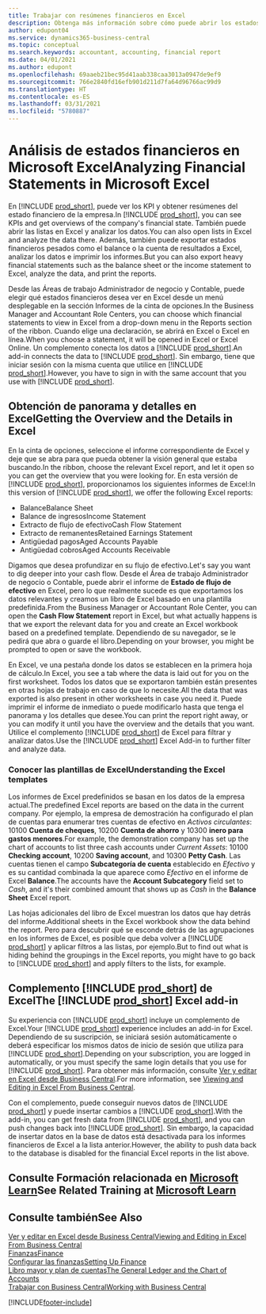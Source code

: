 ```yaml
---
title: Trabajar con resúmenes financieros en Excel
description: Obtenga más información sobre cómo puede abrir los estados financieros en Microsoft Excel desde Business Central, para un mejor análisis.
author: edupont04
ms.service: dynamics365-business-central
ms.topic: conceptual
ms.search.keywords: accountant, accounting, financial report
ms.date: 04/01/2021
ms.author: edupont
ms.openlocfilehash: 69aaeb21bec95d41aab338caa3013a0947de9ef9
ms.sourcegitcommit: 766e2840fd16efb901d211d7fa64d96766ac99d9
ms.translationtype: HT
ms.contentlocale: es-ES
ms.lasthandoff: 03/31/2021
ms.locfileid: "5780887"
---
```

# <a name="analyzing-financial-statements-in-microsoft-excel"></a><span data-ttu-id="3a040-103">Análisis de estados financieros en Microsoft Excel</span><span class="sxs-lookup"><span data-stu-id="3a040-103">Analyzing Financial Statements in Microsoft Excel</span></span>

<span data-ttu-id="3a040-104">En [!INCLUDE [prod_short](includes/prod_short.md)], puede ver los KPI y obtener resúmenes del estado financiero de la empresa.</span><span class="sxs-lookup"><span data-stu-id="3a040-104">In [!INCLUDE [prod_short](includes/prod_short.md)], you can see KPIs and get overviews of the company's financial state.</span></span> <span data-ttu-id="3a040-105">También puede abrir las listas en Excel y analizar los datos.</span><span class="sxs-lookup"><span data-stu-id="3a040-105">You can also open lists in Excel and analyze the data there.</span></span> <span data-ttu-id="3a040-106">Además, también puede exportar estados financieros pesados como el balance o la cuenta de resultados a Excel, analizar los datos e imprimir los informes.</span><span class="sxs-lookup"><span data-stu-id="3a040-106">But you can also export heavy financial statements such as the balance sheet or the income statement to Excel, analyze the data, and print the reports.</span></span>  

<span data-ttu-id="3a040-107">Desde las Áreas de trabajo Administrador de negocio y Contable, puede elegir qué estados financieros desea ver en Excel desde un menú desplegable en la sección Informes de la cinta de opciones.</span><span class="sxs-lookup"><span data-stu-id="3a040-107">In the Business Manager and Accountant Role Centers, you can choose which financial statements to view in Excel from a drop-down menu in the Reports section of the ribbon.</span></span> <span data-ttu-id="3a040-108">Cuando elige una declaración, se abrirá en Excel o Excel en línea.</span><span class="sxs-lookup"><span data-stu-id="3a040-108">When you choose a statement, it will be opened in Excel or Excel Online.</span></span> <span data-ttu-id="3a040-109">Un complemento conecta los datos a [!INCLUDE [prod_short](includes/prod_short.md)].</span><span class="sxs-lookup"><span data-stu-id="3a040-109">An add-in connects the data to [!INCLUDE [prod_short](includes/prod_short.md)].</span></span> <span data-ttu-id="3a040-110">Sin embargo, tiene que iniciar sesión con la misma cuenta que utilice en [!INCLUDE [prod_short](includes/prod_short.md)].</span><span class="sxs-lookup"><span data-stu-id="3a040-110">However, you have to sign in with the same account that you use with [!INCLUDE [prod_short](includes/prod_short.md)].</span></span>  

## <a name="getting-the-overview-and-the-details-in-excel"></a><span data-ttu-id="3a040-111">Obtención de panorama y detalles en Excel</span><span class="sxs-lookup"><span data-stu-id="3a040-111">Getting the Overview and the Details in Excel</span></span>

<span data-ttu-id="3a040-112">En la cinta de opciones, seleccione el informe correspondiente de Excel y deje que se abra para que pueda obtener la visión general que estaba buscando.</span><span class="sxs-lookup"><span data-stu-id="3a040-112">In the ribbon, choose the relevant Excel report, and let it open so you can get the overview that you were looking for.</span></span> <span data-ttu-id="3a040-113">En esta versión de [!INCLUDE [prod_short](includes/prod_short.md)], proporcionamos los siguientes informes de Excel:</span><span class="sxs-lookup"><span data-stu-id="3a040-113">In this version of [!INCLUDE [prod_short](includes/prod_short.md)], we offer the following Excel reports:</span></span>

- <span data-ttu-id="3a040-114">Balance</span><span class="sxs-lookup"><span data-stu-id="3a040-114">Balance Sheet</span></span>  
- <span data-ttu-id="3a040-115">Balance de ingresos</span><span class="sxs-lookup"><span data-stu-id="3a040-115">Income Statement</span></span>  
- <span data-ttu-id="3a040-116">Extracto de flujo de efectivo</span><span class="sxs-lookup"><span data-stu-id="3a040-116">Cash Flow Statement</span></span>  
- <span data-ttu-id="3a040-117">Extracto de remanentes</span><span class="sxs-lookup"><span data-stu-id="3a040-117">Retained Earnings Statement</span></span>  
- <span data-ttu-id="3a040-118">Antigüedad pagos</span><span class="sxs-lookup"><span data-stu-id="3a040-118">Aged Accounts Payable</span></span>  
- <span data-ttu-id="3a040-119">Antigüedad cobros</span><span class="sxs-lookup"><span data-stu-id="3a040-119">Aged Accounts Receivable</span></span>  

<span data-ttu-id="3a040-120">Digamos que desea profundizar en su flujo de efectivo.</span><span class="sxs-lookup"><span data-stu-id="3a040-120">Let's say you want to dig deeper into your cash flow.</span></span> <span data-ttu-id="3a040-121">Desde el Área de trabajo Administrador de negocio o Contable, puede abrir el informe de **Estado de flujo de efectivo** en Excel, pero lo que realmente sucede es que exportamos los datos relevantes y creamos un libro de Excel basado en una plantilla predefinida.</span><span class="sxs-lookup"><span data-stu-id="3a040-121">From the Business Manager or Accountant Role Center, you can open the **Cash Flow Statement** report in Excel, but what actually happens is that we export the relevant data for you and create an Excel workbook based on a predefined template.</span></span> <span data-ttu-id="3a040-122">Dependiendo de su navegador, se le pedirá que abra o guarde el libro.</span><span class="sxs-lookup"><span data-stu-id="3a040-122">Depending on your browser, you might be prompted to open or save the workbook.</span></span>  

<span data-ttu-id="3a040-123">En Excel, ve una pestaña donde los datos se establecen en la primera hoja de cálculo.</span><span class="sxs-lookup"><span data-stu-id="3a040-123">In Excel, you see a tab where the data is laid out for you on the first worksheet.</span></span> <span data-ttu-id="3a040-124">Todos los datos que se exportaron también están presentes en otras hojas de trabajo en caso de que lo necesite.</span><span class="sxs-lookup"><span data-stu-id="3a040-124">All the data that was exported is also present in other worksheets in case you need it.</span></span> <span data-ttu-id="3a040-125">Puede imprimir el informe de inmediato o puede modificarlo hasta que tenga el panorama y los detalles que desee.</span><span class="sxs-lookup"><span data-stu-id="3a040-125">You can print the report right away, or you can modify it until you have the overview and the details that you want.</span></span> <span data-ttu-id="3a040-126">Utilice el complemento [!INCLUDE [prod_short](includes/prod_short.md)] de Excel para filtrar y analizar datos.</span><span class="sxs-lookup"><span data-stu-id="3a040-126">Use the [!INCLUDE [prod_short](includes/prod_short.md)] Excel Add-in to further filter and analyze data.</span></span>  

### <a name="understanding-the-excel-templates"></a><span data-ttu-id="3a040-127">Conocer las plantillas de Excel</span><span class="sxs-lookup"><span data-stu-id="3a040-127">Understanding the Excel templates</span></span>

<span data-ttu-id="3a040-128">Los informes de Excel predefinidos se basan en los datos de la empresa actual.</span><span class="sxs-lookup"><span data-stu-id="3a040-128">The predefined Excel reports are based on the data in the current company.</span></span> <span data-ttu-id="3a040-129">Por ejemplo, la empresa de demostración ha configurado el plan de cuentas para enumerar tres cuentas de efectivo en *Activos circulantes*: 10100 **Cuenta de cheques**, 10200 **Cuenta de ahorro** y 10300 **inero para gastos menores**.</span><span class="sxs-lookup"><span data-stu-id="3a040-129">For example, the demonstration company has set up the chart of accounts to list three cash accounts under *Current Assets*: 10100 **Checking account**, 10200 **Saving account**, and 10300 **Petty Cash**.</span></span> <span data-ttu-id="3a040-130">Las cuentas tienen el campo **Subcategoría de cuenta** establecido en *Efectivo* y es su cantidad combinada la que aparece como *Efectivo* en el informe de Excel **Balance**.</span><span class="sxs-lookup"><span data-stu-id="3a040-130">The accounts have the **Account Subcategory** field set to *Cash*, and it's their combined amount that shows up as *Cash* in the **Balance Sheet** Excel report.</span></span>  

<span data-ttu-id="3a040-131">Las hojas adicionales del libro de Excel muestran los datos que hay detrás del informe.</span><span class="sxs-lookup"><span data-stu-id="3a040-131">Additional sheets in the Excel workbook show the data behind the report.</span></span> <span data-ttu-id="3a040-132">Pero para descubrir qué se esconde detrás de las agrupaciones en los informes de Excel, es posible que deba volver a [!INCLUDE [prod_short](includes/prod_short.md)] y aplicar filtros a las listas, por ejemplo.</span><span class="sxs-lookup"><span data-stu-id="3a040-132">But to find out what is hiding behind the groupings in the Excel reports, you might have to go back to [!INCLUDE [prod_short](includes/prod_short.md)] and apply filters to the lists, for example.</span></span>  

## <a name="the-prod_short-excel-add-in"></a><span data-ttu-id="3a040-133">Complemento [!INCLUDE [prod_short](includes/prod_short.md)] de Excel</span><span class="sxs-lookup"><span data-stu-id="3a040-133">The [!INCLUDE [prod_short](includes/prod_short.md)] Excel add-in</span></span>

<span data-ttu-id="3a040-134">Su experiencia con [!INCLUDE [prod_short](includes/prod_short.md)] incluye un complemento de Excel.</span><span class="sxs-lookup"><span data-stu-id="3a040-134">Your [!INCLUDE [prod_short](includes/prod_short.md)] experience includes an add-in for Excel.</span></span> <span data-ttu-id="3a040-135">Dependiendo de su suscripción, se iniciará sesión automáticamente o deberá especificar los mismos datos de inicio de sesión que utiliza para [!INCLUDE [prod_short](includes/prod_short.md)].</span><span class="sxs-lookup"><span data-stu-id="3a040-135">Depending on your subscription, you are logged in automatically, or you must specify the same login details that you use for [!INCLUDE [prod_short](includes/prod_short.md)].</span></span> <span data-ttu-id="3a040-136">Para obtener más información, consulte [Ver y editar en Excel desde Business Central](across-work-with-excel.md).</span><span class="sxs-lookup"><span data-stu-id="3a040-136">For more information, see [Viewing and Editing in Excel From Business Central](across-work-with-excel.md).</span></span>  

<span data-ttu-id="3a040-137">Con el complemento, puede conseguir nuevos datos de [!INCLUDE [prod_short](includes/prod_short.md)] y puede insertar cambios a [!INCLUDE [prod_short](includes/prod_short.md)].</span><span class="sxs-lookup"><span data-stu-id="3a040-137">With the add-in, you can get fresh data from [!INCLUDE [prod_short](includes/prod_short.md)], and you can push changes back into [!INCLUDE [prod_short](includes/prod_short.md)].</span></span> <span data-ttu-id="3a040-138">Sin embargo, la capacidad de insertar datos en la base de datos está desactivada para los informes financieros de Excel a la lista anterior.</span><span class="sxs-lookup"><span data-stu-id="3a040-138">However, the ability to push data back to the database is disabled for the financial Excel reports in the list above.</span></span>  

## <a name="see-related-training-at-microsoft-learn"></a><span data-ttu-id="3a040-139">Consulte Formación relacionada en [Microsoft Learn](/learn/modules/configure-powerbi-excel-dynamics-365-business-central/index)</span><span class="sxs-lookup"><span data-stu-id="3a040-139">See Related Training at [Microsoft Learn](/learn/modules/configure-powerbi-excel-dynamics-365-business-central/index)</span></span>

## <a name="see-also"></a><span data-ttu-id="3a040-140">Consulte también</span><span class="sxs-lookup"><span data-stu-id="3a040-140">See Also</span></span>

[<span data-ttu-id="3a040-141">Ver y editar en Excel desde Business Central</span><span class="sxs-lookup"><span data-stu-id="3a040-141">Viewing and Editing in Excel From Business Central</span></span>](across-work-with-excel.md)  
[<span data-ttu-id="3a040-142">Finanzas</span><span class="sxs-lookup"><span data-stu-id="3a040-142">Finance</span></span>](finance.md)  
[<span data-ttu-id="3a040-143">Configurar las finanzas</span><span class="sxs-lookup"><span data-stu-id="3a040-143">Setting Up Finance</span></span>](finance-setup-finance.md)  
[<span data-ttu-id="3a040-144">Libro mayor y plan de cuentas</span><span class="sxs-lookup"><span data-stu-id="3a040-144">The General Ledger and the Chart of Accounts</span></span>](finance-general-ledger.md)  
[<span data-ttu-id="3a040-145">Trabajar con Business Central</span><span class="sxs-lookup"><span data-stu-id="3a040-145">Working with Business Central</span></span>](ui-work-product.md)  


[!INCLUDE[footer-include](includes/footer-banner.md)]